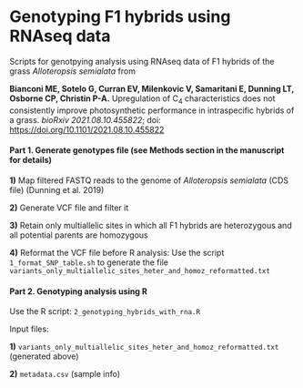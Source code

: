 <h1> Genotyping F1 hybrids using RNAseq data </h1>
Scripts for genotpying analysis using RNAseq data of F1 hybrids of the grass <i>Alloteropsis semialata</i> from 

<b>Bianconi ME, Sotelo G, Curran EV, Milenkovic V, Samaritani E, Dunning LT, Osborne CP, Christin P-A.</b> 
Upregulation of C<sub>4</sub> characteristics does not consistently improve photosynthetic performance in intraspecific hybrids of a grass. 
<i>bioRxiv 2021.08.10.455822</i>; doi: https://doi.org/10.1101/2021.08.10.455822 

<h4> Part 1. Generate genotypes file (see Methods section in the manuscript for details) </h4>

<b>1)</b> Map filtered FASTQ reads to the genome of <i>Alloteropsis semialata</i> (CDS file) (Dunning et al. 2019)

<b>2)</b> Generate VCF file and filter it

<b>3)</b> Retain only multiallelic sites in which all F1 hybrids are heterozygous and all potential parents are homozygous

<b>4)</b> Reformat the VCF file before R analysis:
Use the script <code>1_format_SNP_table.sh</code> to generate the file <code>variants_only_multiallelic_sites_heter_and_homoz_reformatted.txt</code>

<h4> Part 2. Genotyping analysis using R </h4>

Use the R script: <code>2_genotyping_hybrids_with_rna.R</code>

Input files:

<b>1)</b> <code>variants_only_multiallelic_sites_heter_and_homoz_reformatted.txt</code> (generated above)

<b>2)</b> <code>metadata.csv</code> (sample info)



